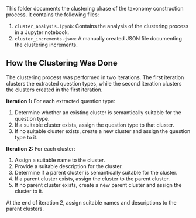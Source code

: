 This folder documents the clustering phase of the taxonomy construction process. It contains the following files:

1. `cluster_analysis.ipynb`: Contains the analysis of the clustering process in a Jupyter notebook.
2. `cluster_increments.json`: A manually created JSON file documenting the clustering increments.

## How the Clustering Was Done
The clustering process was performed in two iterations. The first iteration clusters the extracted question types, while the second iteration clusters the clusters created in the first iteration.

**Iteration 1:**
For each extracted question type:
1. Determine whether an existing cluster is semantically suitable for the question type.
2. If a suitable cluster exists, assign the question type to that cluster.
3. If no suitable cluster exists, create a new cluster and assign the question type to it.

**Iteration 2:**
For each cluster:
1. Assign a suitable name to the cluster.
2. Provide a suitable description for the cluster.
3. Determine if a parent cluster is semantically suitable for the cluster.
4. If a parent cluster exists, assign the cluster to the parent cluster.
5. If no parent cluster exists, create a new parent cluster and assign the cluster to it.

At the end of iteration 2, assign suitable names and descriptions to the parent clusters.